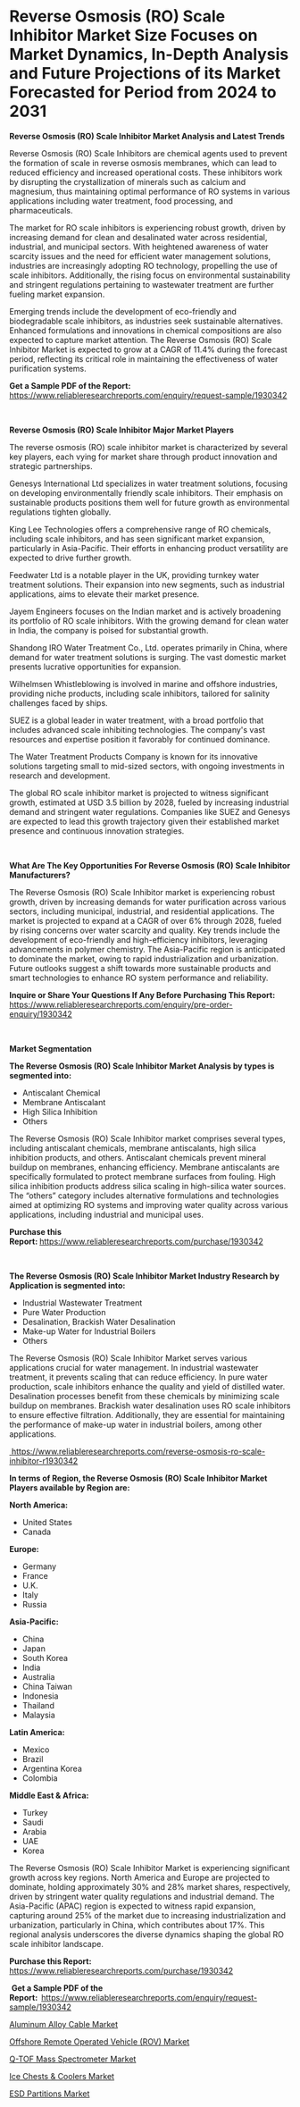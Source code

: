 <p><h1>Reverse Osmosis (RO) Scale Inhibitor Market Size Focuses on Market Dynamics, In-Depth Analysis and Future Projections of its Market Forecasted for Period from 2024 to 2031</h1></p><p><strong>Reverse Osmosis (RO) Scale Inhibitor Market Analysis and Latest Trends</strong></p>
<p><p>Reverse Osmosis (RO) Scale Inhibitors are chemical agents used to prevent the formation of scale in reverse osmosis membranes, which can lead to reduced efficiency and increased operational costs. These inhibitors work by disrupting the crystallization of minerals such as calcium and magnesium, thus maintaining optimal performance of RO systems in various applications including water treatment, food processing, and pharmaceuticals.</p><p>The market for RO scale inhibitors is experiencing robust growth, driven by increasing demand for clean and desalinated water across residential, industrial, and municipal sectors. With heightened awareness of water scarcity issues and the need for efficient water management solutions, industries are increasingly adopting RO technology, propelling the use of scale inhibitors. Additionally, the rising focus on environmental sustainability and stringent regulations pertaining to wastewater treatment are further fueling market expansion.</p><p>Emerging trends include the development of eco-friendly and biodegradable scale inhibitors, as industries seek sustainable alternatives. Enhanced formulations and innovations in chemical compositions are also expected to capture market attention. The Reverse Osmosis (RO) Scale Inhibitor Market is expected to grow at a CAGR of 11.4% during the forecast period, reflecting its critical role in maintaining the effectiveness of water purification systems.</p></p>
<p><strong>Get a Sample PDF of the Report:&nbsp;</strong> <a href="https://www.reliableresearchreports.com/enquiry/request-sample/1930342?utm_campaign=37&utm_medium=2&utm_source=Github&utm_content=ia&utm_term=25102024&utm_id=reverse-osmosis-ro-scale-inhibitor">https://www.reliableresearchreports.com/enquiry/request-sample/1930342</a></p>
<p>&nbsp;</p>
<p><strong>Reverse Osmosis (RO) Scale Inhibitor Major Market Players</strong></p>
<p><p>The reverse osmosis (RO) scale inhibitor market is characterized by several key players, each vying for market share through product innovation and strategic partnerships. </p><p>Genesys International Ltd specializes in water treatment solutions, focusing on developing environmentally friendly scale inhibitors. Their emphasis on sustainable products positions them well for future growth as environmental regulations tighten globally.</p><p>King Lee Technologies offers a comprehensive range of RO chemicals, including scale inhibitors, and has seen significant market expansion, particularly in Asia-Pacific. Their efforts in enhancing product versatility are expected to drive further growth.</p><p>Feedwater Ltd is a notable player in the UK, providing turnkey water treatment solutions. Their expansion into new segments, such as industrial applications, aims to elevate their market presence.</p><p>Jayem Engineers focuses on the Indian market and is actively broadening its portfolio of RO scale inhibitors. With the growing demand for clean water in India, the company is poised for substantial growth.</p><p>Shandong IRO Water Treatment Co., Ltd. operates primarily in China, where demand for water treatment solutions is surging. The vast domestic market presents lucrative opportunities for expansion.</p><p>Wilhelmsen Whistleblowing is involved in marine and offshore industries, providing niche products, including scale inhibitors, tailored for salinity challenges faced by ships.</p><p>SUEZ is a global leader in water treatment, with a broad portfolio that includes advanced scale inhibiting technologies. The company's vast resources and expertise position it favorably for continued dominance.</p><p>The Water Treatment Products Company is known for its innovative solutions targeting small to mid-sized sectors, with ongoing investments in research and development.</p><p>The global RO scale inhibitor market is projected to witness significant growth, estimated at USD 3.5 billion by 2028, fueled by increasing industrial demand and stringent water regulations. Companies like SUEZ and Genesys are expected to lead this growth trajectory given their established market presence and continuous innovation strategies.</p></p>
<p>&nbsp;</p>
<p><strong>What Are The Key Opportunities For Reverse Osmosis (RO) Scale Inhibitor Manufacturers?</strong></p>
<p><p>The Reverse Osmosis (RO) Scale Inhibitor market is experiencing robust growth, driven by increasing demands for water purification across various sectors, including municipal, industrial, and residential applications. The market is projected to expand at a CAGR of over 6% through 2028, fueled by rising concerns over water scarcity and quality. Key trends include the development of eco-friendly and high-efficiency inhibitors, leveraging advancements in polymer chemistry. The Asia-Pacific region is anticipated to dominate the market, owing to rapid industrialization and urbanization. Future outlooks suggest a shift towards more sustainable products and smart technologies to enhance RO system performance and reliability.</p></p>
<p><strong>Inquire or Share Your Questions If Any Before Purchasing This Report:</strong> <a href="https://www.reliableresearchreports.com/enquiry/pre-order-enquiry/1930342?utm_campaign=37&utm_medium=2&utm_source=Github&utm_content=ia&utm_term=25102024&utm_id=reverse-osmosis-ro-scale-inhibitor">https://www.reliableresearchreports.com/enquiry/pre-order-enquiry/1930342</a></p>
<p>&nbsp;</p>
<p><strong>Market Segmentation</strong></p>
<p><strong>The Reverse Osmosis (RO) Scale Inhibitor Market Analysis by types is segmented into:</strong></p>
<p><ul><li>Antiscalant Chemical</li><li>Membrane Antiscalant</li><li>High Silica Inhibition</li><li>Others</li></ul></p>
<p><p>The Reverse Osmosis (RO) Scale Inhibitor market comprises several types, including antiscalant chemicals, membrane antiscalants, high silica inhibition products, and others. Antiscalant chemicals prevent mineral buildup on membranes, enhancing efficiency. Membrane antiscalants are specifically formulated to protect membrane surfaces from fouling. High silica inhibition products address silica scaling in high-silica water sources. The “others” category includes alternative formulations and technologies aimed at optimizing RO systems and improving water quality across various applications, including industrial and municipal uses.</p></p>
<p><strong>Purchase this Report:&nbsp;</strong><a href="https://www.reliableresearchreports.com/purchase/1930342?utm_campaign=37&utm_medium=2&utm_source=Github&utm_content=ia&utm_term=25102024&utm_id=reverse-osmosis-ro-scale-inhibitor">https://www.reliableresearchreports.com/purchase/1930342</a></p>
<p>&nbsp;</p>
<p><strong>The Reverse Osmosis (RO) Scale Inhibitor Market Industry Research by Application is segmented into:</strong></p>
<p><ul><li>Industrial Wastewater Treatment</li><li>Pure Water Production</li><li>Desalination, Brackish Water Desalination</li><li>Make-up Water for Industrial Boilers</li><li>Others</li></ul></p>
<p><p>The Reverse Osmosis (RO) Scale Inhibitor Market serves various applications crucial for water management. In industrial wastewater treatment, it prevents scaling that can reduce efficiency. In pure water production, scale inhibitors enhance the quality and yield of distilled water. Desalination processes benefit from these chemicals by minimizing scale buildup on membranes. Brackish water desalination uses RO scale inhibitors to ensure effective filtration. Additionally, they are essential for maintaining the performance of make-up water in industrial boilers, among other applications.</p></p>
<p><a href="https://www.reliableresearchreports.com/reverse-osmosis-ro-scale-inhibitor-r1930342?utm_campaign=37&utm_medium=2&utm_source=Github&utm_content=ia&utm_term=25102024&utm_id=reverse-osmosis-ro-scale-inhibitor">&nbsp;https://www.reliableresearchreports.com/reverse-osmosis-ro-scale-inhibitor-r1930342</a></p>
<p><strong>In terms of Region, the Reverse Osmosis (RO) Scale Inhibitor Market Players available by Region are:</strong></p>
<p>
    <p> <strong> North America: </strong>
        <ul>
            <li>United States</li>
            <li>Canada</li>
        </ul>
        </p> 
    <p> <strong> Europe: </strong>
        <ul>
            <li>Germany</li>
            <li>France</li>
            <li>U.K.</li>
            <li>Italy</li>
            <li>Russia</li>
        </ul>
        </p> 
    <p> <strong> Asia-Pacific: </strong>
        <ul>
            <li>China</li>
            <li>Japan</li>
            <li>South Korea</li>
            <li>India</li>
            <li>Australia</li>
            <li>China Taiwan</li>
            <li>Indonesia</li>
            <li>Thailand</li>
            <li>Malaysia</li>
        </ul>
        </p> 
    <p> <strong> Latin America: </strong>
        <ul>
            <li>Mexico</li>
            <li>Brazil</li>
            <li>Argentina Korea</li>
            <li>Colombia</li>
        </ul>
        </p> 
    <p> <strong> Middle East & Africa: </strong>
        <ul>
            <li>Turkey</li>
            <li>Saudi</li>
            <li>Arabia</li>
            <li>UAE</li>
            <li>Korea</li>
        </ul>
    </p>
    </p>
<p><p>The Reverse Osmosis (RO) Scale Inhibitor Market is experiencing significant growth across key regions. North America and Europe are projected to dominate, holding approximately 30% and 28% market shares, respectively, driven by stringent water quality regulations and industrial demand. The Asia-Pacific (APAC) region is expected to witness rapid expansion, capturing around 25% of the market due to increasing industrialization and urbanization, particularly in China, which contributes about 17%. This regional analysis underscores the diverse dynamics shaping the global RO scale inhibitor landscape.</p></p>
<p><strong>Purchase this Report: </strong><a href="https://www.reliableresearchreports.com/purchase/1930342?utm_campaign=37&utm_medium=2&utm_source=Github&utm_content=ia&utm_term=25102024&utm_id=reverse-osmosis-ro-scale-inhibitor">https://www.reliableresearchreports.com/purchase/1930342</a></p>
<p>&nbsp;<strong>Get a Sample PDF of the Report:&nbsp;&nbsp;</strong><a href="https://www.reliableresearchreports.com/enquiry/request-sample/1930342?utm_campaign=37&utm_medium=2&utm_source=Github&utm_content=ia&utm_term=25102024&utm_id=reverse-osmosis-ro-scale-inhibitor">https://www.reliableresearchreports.com/enquiry/request-sample/1930342</a></p>
<p><strong></strong></p>
<p><p><a href="https://github.com/LacThu1/Market-Research-Report-List-1/blob/main/aluminum-alloy-cable-market.md?utm_campaign=37&utm_medium=2&utm_source=Github&utm_content=ia&utm_term=25102024&utm_id=reverse-osmosis-ro-scale-inhibitor">Aluminum Alloy Cable Market</a></p><p><a href="https://www.linkedin.com/pulse/pulse-offshore-remote-operated-vehicle-rov-rhythms-change-iw64c?utm_campaign=37&utm_medium=2&utm_source=Github&utm_content=ia&utm_term=25102024&utm_id=reverse-osmosis-ro-scale-inhibitor">Offshore Remote Operated Vehicle (ROV) Market</a></p><p><a href="https://www.linkedin.com/pulse/q-tof-mass-spectrometer-industry-insights-report-analyzing-4skrc?utm_campaign=37&utm_medium=2&utm_source=Github&utm_content=ia&utm_term=25102024&utm_id=reverse-osmosis-ro-scale-inhibitor">Q-TOF Mass Spectrometer Market</a></p><p><a href="https://issuu.com/reportprime-2/docs/ice-chests-coolers-market-size-2030_3cd7065d2f5788?utm_campaign=37&utm_medium=2&utm_source=Github&utm_content=ia&utm_term=25102024&utm_id=reverse-osmosis-ro-scale-inhibitor">Ice Chests & Coolers Market</a></p><p><a href="https://github.com/DianaWilson796/Market-Research-Report-List-1/blob/main/esd-partitions-market.md?utm_campaign=37&utm_medium=2&utm_source=Github&utm_content=ia&utm_term=25102024&utm_id=reverse-osmosis-ro-scale-inhibitor">ESD Partitions Market</a></p></p>